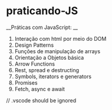 # praticando-JS

__Práticas com JavaScript: __

1. Interação com html por meio do DOM
1. Design Patterns
1. Funções de manipulação de arrays
1. Orientação a Objetos básica
1. Arrow Functions
1. Rest, spread e destructing
1. Symbols, iterators e generators
1. Promises
1. Fetch, async e await

// .vscode should be ignored
